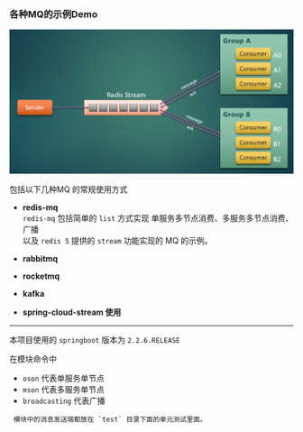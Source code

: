 ### 各种MQ的示例Demo

![MQ示例图](img/mq.png)

包括以下几种MQ 的常规使用方式

- **redis-mq**    
  `redis-mq` 包括简单的 `list` 方式实现 单服务多节点消费、多服务多节点消费、广播   
  以及 `redis 5` 提供的 `stream` 功能实现的 MQ 的示例。

- **rabbitmq**    
  
- **rocketmq**    

- **kafka**    

- **spring-cloud-stream 使用**    

---

本项目使用的 `springboot` 版本为 `2.2.6.RELEASE`   
   
在模块命令中
* `oson` 代表单服务单节点
* `mson` 代表多服务单节点
* `broadcasting` 代表广播

```!
 模块中的消息发送端都放在 `test` 目录下面的单元测试里面。
```
